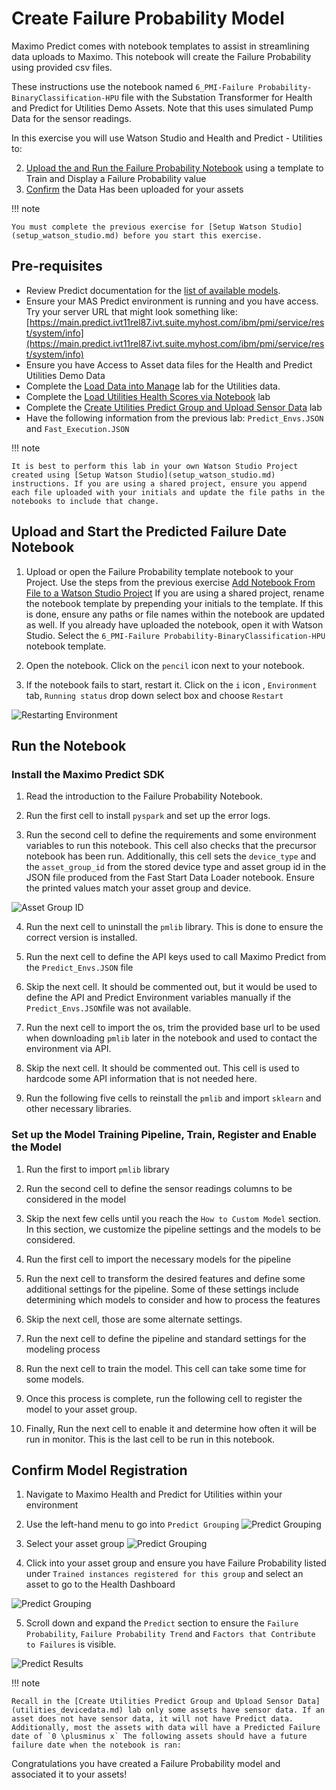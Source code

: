 # Create Failure Probability Model

Maximo Predict comes with notebook templates to assist in streamlining data uploads to Maximo. This notebook will create the Failure Probability using provided csv files.

These instructions use the notebook named `6_PMI-Failure Probability-BinaryClassification-HPU` file with the Substation Transformer for Health and Predict for Utilities Demo Assets. Note that this uses simulated Pump Data for the sensor readings.

In this exercise you will use Watson Studio and Health and Predict - Utilities to:

2. [Upload the and Run the Failure Probability Notebook](#FP_notebook) using a template to Train and Display a Failure Probability value
3. [Confirm](#confirm_upload) the Data Has been uploaded for your assets

!!! note

    You must complete the previous exercise for [Setup Watson Studio](setup_watson_studio.md) before you start this exercise.

## Pre-requisites 

- Review Predict documentation for the [list of available models](https://www.ibm.com/docs/en/mhmpmh-and-p-u/8.5.0?topic=overviews-maximo-predict-850).
- Ensure your MAS Predict environment is running and you have access.  Try your server URL that might look something like: [https://main.predict.ivt11rel87.ivt.suite.myhost.com/ibm/pmi/service/rest/system/info](https://main.predict.ivt11rel87.ivt.suite.myhost.com/ibm/pmi/service/rest/system/info)
- Ensure you have Access to Asset data files for the Health and Predict Utilities Demo Data
- Complete the [Load Data into Manage](asset_data_loader.md) lab for the Utilities data.
- Complete the [Load Utilities Health Scores via Notebook](utilities_score_notebook.md) lab
- Complete the [Create Utilities Predict Group and Upload Sensor Data](utilities_devicedata.md) lab 
- Have the following information from the previous lab: `Predict_Envs.JSON` and `Fast_Execution.JSON`

!!! note

    It is best to perform this lab in your own Watson Studio Project created using [Setup Watson Studio](setup_watson_studio.md) instructions. If you are using a shared project, ensure you append each file uploaded with your initials and update the file paths in the notebooks to include that change.


## Upload and Start the Predicted Failure Date Notebook
<a name="FP_notebook"></a>

1. Upload or open the Failure Probability template notebook to your Project. Use the steps from the previous exercise [Add Notebook From File to a Watson Studio Project](setup_watson_studio.md)  If you are using a shared project, rename the notebook template by prepending your initials to the template. If this is done, ensure any paths or file names within the notebook are updated as well. If you already have uploaded the notebook, open it with Watson Studio.
Select the `6_PMI-Failure Probability-BinaryClassification-HPU` notebook template. 

2. Open the notebook. Click on the `pencil` icon next to your notebook.

3. If the notebook fails to start, restart it.  Click on the `i` icon , `Environment` tab,  `Running status` drop down select box and choose `Restart`

![Restarting Environment](img/apm_8.7/HPU_dataloader_3.png)

## Run the Notebook
<a name="run_notebooks"></a>


### Install the Maximo Predict SDK

1. Read the introduction to the Failure Probability Notebook.

2. Run the first cell to install `pyspark` and set up the error logs.

3. Run the second cell to define the requirements and some environment variables to run this notebook. This cell also checks that the precursor notebook has been run. Additionally, this cell sets the `device_type` and the `asset_group_id` from the stored device type and asset group id in the JSON file produced from the Fast Start Data Loader notebook. Ensure the printed values match your asset group and device. 

![Asset Group ID](img/apm_8.7/hpu_failureprob_0.png)

4. Run the next cell to uninstall the `pmlib` library. This is done to ensure the correct version is installed.

5. Run the next cell to define the API keys used to call Maximo Predict from the `Predict_Envs.JSON` file

6. Skip the next cell. It should be commented out, but it would be used to define the API and Predict Environment variables manually if the `Predict_Envs.JSON`file was not available.

7. Run the next cell to import the os, trim the provided base url to be used when downloading `pmlib` later in the notebook and used to contact the environment via API.

8. Skip the next cell. It should be commented out. This cell is used to hardcode some API information that is not needed here.

9. Run the following five cells to reinstall the `pmlib` and import `sklearn` and other necessary libraries. 

### Set up the Model Training Pipeline, Train, Register and Enable the Model

1. Run the first to import `pmlib` library

2. Run the second cell to define the sensor readings columns to be considered in the model

3. Skip the next few cells until you reach the `How to Custom Model` section. In this section, we customize the pipeline settings and the models to be considered.

4. Run the first cell to import the necessary models for the pipeline

5. Run the next cell to transform the desired features and define some additional settings for the pipeline. Some of these settings include determining which models to consider and how to process the features

6. Skip the next cell, those are some alternate settings.

7. Run the next cell to define the pipeline and standard settings for the modeling process

8. Run the next cell to train the model. This cell can take some time for some models. 

9. Once this process is complete, run the following cell to register the model to your asset group.

10. Finally, Run the next cell to enable it and determine how often it will be run in monitor. This is the last cell to be run in this notebook.

## Confirm Model Registration
<a name="confirm_upload"></a>

1. Navigate to Maximo Health and Predict for Utilities within your environment

2. Use the left-hand menu to go into `Predict Grouping`
   ![Predict Grouping](img/apm_8.7/hpu_fs11.png) 

3. Select your asset group
![Predict Grouping](img/apm_8.7/hpu_2fsl_8.png)

4. Click into your asset group and ensure you have Failure Probability listed under `Trained instances registered for this group` and select an asset to go to the Health Dashboard 

![Predict Grouping](img/apm_8.7/hpu_failureprob_1.png)

5. Scroll down and expand the `Predict` section to ensure the `Failure Probability`, `Failure Probability Trend` and `Factors that Contribute to Failures`
  is visible. 

![Predict Results](img/apm_8.7/hpu_failureprob_2.png)

!!! note

    Recall in the [Create Utilities Predict Group and Upload Sensor Data](utilities_devicedata.md) lab only some assets have sensor data. If an asset does not have sensor data, it will not have Predict data. Additionally, most the assets with data will have a Predicted Failure date of `0 \plusminus x` The following assets should have a future failure date when the notebook is ran:


Congratulations you have created a Failure Probability model and associated it to your assets!


